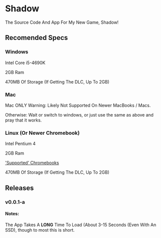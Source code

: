 # Shadow
The Source Code And App For My New Game, Shadow!
## Recomended Specs
### Windows
Intel Core i5-4690K

2GB Ram

470MB Of Storage (If Getting The DLC, Up To 2GB)
### Mac
Mac ONLY Warning: Likely Not Supported On Newer MacBooks / Macs.

Otherwise: Wait or switch to windows, or just use the same as above and pray that it works.
### Linux (Or Newer Chromebook)
Intel Pentium 4

2GB Ram

['Supported' Chromebooks](https://www.chromium.org/chromium-os/chrome-os-systems-supporting-linux)

470MB Of Storage (If Getting The DLC, Up To 2GB)

## Releases

### v0.0.1-a

#### Notes:
The App Takes A **LONG** Time To Load (About 3-15 Seconds (Even With An SSD), though to most this is short.
